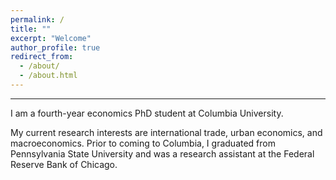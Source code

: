 ```yaml
---
permalink: /
title: ""
excerpt: "Welcome"
author_profile: true
redirect_from: 
  - /about/
  - /about.html
---
```



---


I am a fourth-year economics PhD student at Columbia University. 

My current research interests are international trade, urban economics, and macroeconomics. Prior to coming to Columbia, I graduated from Pennsylvania State University and was a research assistant at the Federal Reserve Bank of Chicago.





